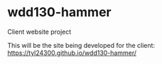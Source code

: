 # wdd130-hammer
Client website project

This will be the site being developed for the client: https://tyl24300.github.io/wdd130-hammer/